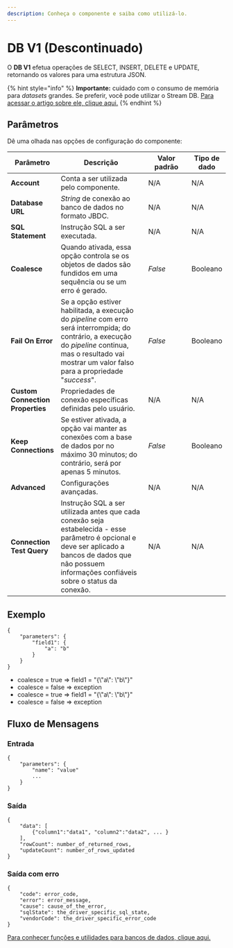 ```yaml
---
description: Conheça o componente e saiba como utilizá-lo.
---
```


# DB V1 (Descontinuado)

O **DB V1** efetua operações de SELECT, INSERT, DELETE e UPDATE, retornando os valores para uma estrutura JSON.

{% hint style="info" %}
**Importante:** cuidado com o consumo de memória para _datasets_ grandes. Se preferir, você pode utilizar o Stream DB. [Para acessar o artigo sobre ele, clique aqui.](https://docs.digibee.com/documentation/v/pt-br/components/structured-data/stream-db-v3)
{% endhint %}

## Parâmetros

Dê uma olhada nas opções de configuração do componente:

<table data-full-width="true"><thead><tr><th>Parâmetro</th><th width="320">Descrição</th><th width="135.75">Valor padrão</th><th>Tipo de dado</th></tr></thead><tbody><tr><td><strong>Account</strong></td><td>Conta a ser utilizada pelo componente.</td><td>N/A</td><td>N/A</td></tr><tr><td><strong>Database URL</strong></td><td><em>String</em> de conexão ao banco de dados no formato JBDC.</td><td>N/A</td><td>N/A</td></tr><tr><td><strong>SQL Statement</strong></td><td>Instrução SQL a ser executada.</td><td>N/A</td><td>N/A</td></tr><tr><td><strong>Coalesce</strong></td><td>Quando ativada, essa opção controla se os objetos de dados são fundidos em uma sequência ou se um erro é gerado.</td><td><em>False</em></td><td>Booleano</td></tr><tr><td><strong>Fail On Error</strong></td><td>Se a opção estiver habilitada, a execução do <em>pipeline</em> com erro será interrompida; do contrário, a execução do <em>pipeline</em> continua, mas o resultado vai mostrar um valor falso para a propriedade "<em>success</em>".</td><td><em>False</em></td><td>Booleano</td></tr><tr><td><strong>Custom Connection Properties</strong></td><td>Propriedades de conexão específicas definidas pelo usuário.</td><td>N/A</td><td>N/A</td></tr><tr><td><strong>Keep Connections</strong></td><td>Se estiver ativada, a opção vai manter as conexões com a base de dados por no máximo 30 minutos; do contrário, será por apenas 5 minutos.</td><td><em>False</em></td><td>Booleano</td></tr><tr><td><strong>Advanced</strong></td><td>Configurações avançadas.</td><td>N/A</td><td>N/A</td></tr><tr><td><strong>Connection Test Query</strong></td><td>Instrução SQL a ser utilizada antes que cada conexão seja estabelecida - esse parâmetro é opcional e deve ser aplicado a bancos de dados que não possuem informações confiáveis sobre o status da conexão.</td><td>N/A</td><td>N/A</td></tr></tbody></table>

## **Exemplo**

```
{     
    "parameters": {         
        "field1": {         
            "a": "b"         
        }    
    }
}
```

* coalesce = true => field1 = "{\\"a\\": \\"b\\"}"
* coalesce = false => exception
* coalesce = true => field1 = "{\\"a\\": \\"b\\"}"
* coalesce = false => exception

## Fluxo de Mensagens <a href="#fluxo-de-mensagens" id="fluxo-de-mensagens"></a>

### **Entrada**

```
{    
    "parameters": {        
        "name": "value"            
        ...    
    }
}        
```

### **Saída**

```
{    
    "data": [        
        {"column1":"data1", "column2":"data2", ... }    
    ],
    "rowCount": number_of_returned_rows,
    "updateCount": number_of_rows_updated
}
```

### Saída com erro <a href="#sada-com-erro" id="sada-com-erro"></a>

```
{    
    "code": error_code,    
    "error": error_message,    
    "cause": cause_of_the_error,    
    "sqlState": the_driver_specific_sql_state,    
    "vendorCode": the_driver_specific_error_code
}
```

[Para conhecer funções e utilidades para bancos de dados, clique aqui.](https://docs.digibee.com/documentation/v/pt-br/tutorials-and-best-practices/funcoes-e-utilidades-para-banco-de-dados)
